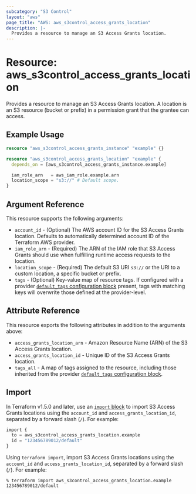 ```yaml
---
subcategory: "S3 Control"
layout: "aws"
page_title: "AWS: aws_s3control_access_grants_location"
description: |-
  Provides a resource to manage an S3 Access Grants location.
---
```


# Resource: aws_s3control_access_grants_location

Provides a resource to manage an S3 Access Grants location.
A location is an S3 resource (bucket or prefix) in a permission grant that the grantee can access.

## Example Usage

```terraform
resource "aws_s3control_access_grants_instance" "example" {}

resource "aws_s3control_access_grants_location" "example" {
  depends_on = [aws_s3control_access_grants_instance.example]

  iam_role_arn   = aws_iam_role.example.arn
  location_scope = "s3://" # Default scope.
}
```

## Argument Reference

This resource supports the following arguments:

* `account_id` - (Optional) The AWS account ID for the S3 Access Grants location. Defaults to automatically determined account ID of the Terraform AWS provider.
* `iam_role_arn` - (Required) The ARN of the IAM role that S3 Access Grants should use when fulfilling runtime access
requests to the location.
* `location_scope` - (Required) The default S3 URI `s3://` or the URI to a custom location, a specific bucket or prefix.
* `tags` - (Optional) Key-value map of resource tags. If configured with a provider [`default_tags` configuration block](https://registry.terraform.io/providers/hashicorp/aws/latest/docs#default_tags-configuration-block) present, tags with matching keys will overwrite those defined at the provider-level.

## Attribute Reference

This resource exports the following attributes in addition to the arguments above:

* `access_grants_location_arn` - Amazon Resource Name (ARN) of the S3 Access Grants location.
* `access_grants_location_id` - Unique ID of the S3 Access Grants location.
* `tags_all` - A map of tags assigned to the resource, including those inherited from the provider [`default_tags` configuration block](https://registry.terraform.io/providers/hashicorp/aws/latest/docs#default_tags-configuration-block).

## Import

In Terraform v1.5.0 and later, use an [`import` block](https://developer.hashicorp.com/terraform/language/import) to import S3 Access Grants locations using the `account_id` and `access_grants_location_id`, separated by a forward slash (`/`). For example:

```terraform
import {
  to = aws_s3control_access_grants_location.example
  id = "123456789012/default"
}
```

Using `terraform import`, import S3 Access Grants locations using the `account_id` and `access_grants_location_id`, separated by a forward slash (`/`). For example:

```console
% terraform import aws_s3control_access_grants_location.example 123456789012/default
```
